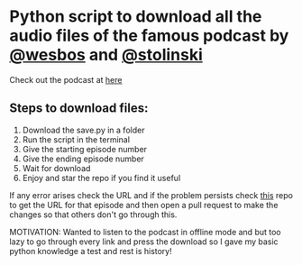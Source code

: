 # Python script to download all the audio files of the famous podcast by [@wesbos](https://twitter.com/wesbos) and [@stolinski](https://twitter.com/stolinski)

Check out the podcast at [here](https://syntax.fm/)

## Steps to download files:

1. Download the save.py in a folder
2. Run the script in the terminal
3. Give the starting episode number
4. Give the ending episode number
5. Wait for download
6. Enjoy and star the repo if you find it useful

If any error arises check the URL and if the problem persists check [this](https://github.com/wesbos/Syntax/tree/master/shows) repo to get the URL for that episode and then open a pull request to make the changes so that others don't go through this.

MOTIVATION: Wanted to listen to the podcast in offline mode and but too lazy to go through every link and press the download so I gave my basic python knowledge a test and rest is history!
